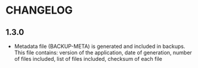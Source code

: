 # CHANGELOG

## 1.3.0

- Metadata file (BACKUP-META) is generated and included in backups. This file contains: version of the application, date of generation, number of files included, list of files included, checksum of each file